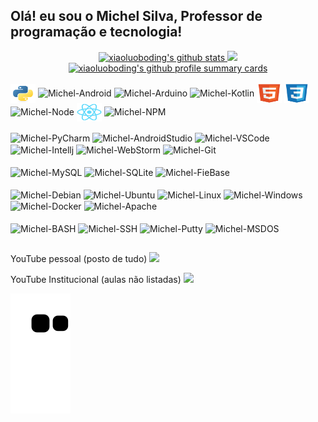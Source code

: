 ## Olá! eu sou o Michel Silva, Professor de programação e tecnologia!
<div align="center">
  <a href="https://github.com/MichelZero">
  <img src="https://github-readme-stats.vercel.app/api/top-langs/?username=MichelZero&layout=compact&langs_count=7&theme=dracula" alt="xiaoluoboding's github stats" />
  <img src="https://github-readme-streak-stats.herokuapp.com?user=MichelZero&theme=tokyonight&locale=pt_BR)](https://git.io/streak-stats" />
  <img src="https://github-profile-summary-cards.vercel.app/api/cards/profile-details?username=MichelZero&theme=dracula" alt="xiaoluoboding's github profile summary cards" />
  </a> 
</div>


<div style="display: inline_block"><br>
  <img align="center" alt="Michel-Python" height="30" width="40" src="https://raw.githubusercontent.com/devicons/devicon/master/icons/python/python-original.svg">
  <img align="center" alt="Michel-Android" height="30" width="40" src="https://cdn.jsdelivr.net/gh/devicons/devicon/icons/android/android-original.svg">
  <img align="center" alt="Michel-Arduino" height="30" width="40" src="https://cdn.jsdelivr.net/gh/devicons/devicon/icons/arduino/arduino-original.svg">
  <img align="center" alt="Michel-Kotlin" height="30" width="40" src="https://cdn.jsdelivr.net/gh/devicons/devicon/icons/kotlin/kotlin-original.svg">
  <img align="center" alt="Michel-HTML" height="30" width="40" src="https://raw.githubusercontent.com/devicons/devicon/master/icons/html5/html5-original.svg">
  <img align="center" alt="Michel-CSS" height="30" width="40" src="https://raw.githubusercontent.com/devicons/devicon/master/icons/css3/css3-original.svg">
  <img align="center" alt="Michel-Node" height="30" width="40" src="https://cdn.jsdelivr.net/gh/devicons/devicon/icons/nodejs/nodejs-original.svg">
  <img align="center" alt="Michel-React" height="30" width="40" src="https://raw.githubusercontent.com/devicons/devicon/master/icons/react/react-original.svg">
  <img align="center" alt="Michel-NPM" height="30" width="40" src="https://cdn.jsdelivr.net/gh/devicons/devicon/icons/npm/npm-original-wordmark.svg">
</div>




<div style="display: inline_block"><br>
  <img align="center" alt="Michel-PyCharm" height="30" width="40" src="https://cdn.jsdelivr.net/gh/devicons/devicon/icons/pycharm/pycharm-original.svg">
  <img align="center" alt="Michel-AndroidStudio" height="30" width="40" src="https://cdn.jsdelivr.net/gh/devicons/devicon/icons/androidstudio/androidstudio-original.svg">
  <img align="center" alt="Michel-VSCode" height="30" width="40" src="https://cdn.jsdelivr.net/gh/devicons/devicon/icons/vscode/vscode-original.svg">
  <img align="center" alt="Michel-Intellj" height="30" width="40" src="https://cdn.jsdelivr.net/gh/devicons/devicon/icons/intellij/intellij-original.svg">
  <img align="center" alt="Michel-WebStorm" height="30" width="40" src="https://cdn.jsdelivr.net/gh/devicons/devicon/icons/webstorm/webstorm-original.svg">
  <img align="center" alt="Michel-Git" height="30" width="40" src="https://cdn.jsdelivr.net/gh/devicons/devicon/icons/git/git-original.svg">
</div>

<div style="display: inline_block"><br>
  <img align="center" alt="Michel-MySQL" height="30" width="40" src="https://cdn.jsdelivr.net/gh/devicons/devicon/icons/mysql/mysql-original.svg">
  <img align="center" alt="Michel-SQLite" height="30" width="40" src="https://cdn.jsdelivr.net/gh/devicons/devicon/icons/sqlite/sqlite-original.svg">
  <img align="center" alt="Michel-FieBase" height="30" width="40" src="https://cdn.jsdelivr.net/gh/devicons/devicon/icons/firebase/firebase-plain.svg">
</div>

<div style="display: inline_block"><br>
  <img align="center" alt="Michel-Debian" height="30" width="40" src="https://cdn.jsdelivr.net/gh/devicons/devicon/icons/debian/debian-original.svg">
  <img align="center" alt="Michel-Ubuntu" height="30" width="40" src="https://cdn.jsdelivr.net/gh/devicons/devicon/icons/ubuntu/ubuntu-plain.svg">
  <img align="center" alt="Michel-Linux" height="30" width="40" src="https://cdn.jsdelivr.net/gh/devicons/devicon/icons/linux/linux-original.svg">
  <img align="center" alt="Michel-Windows" height="30" width="40" src="https://cdn.jsdelivr.net/gh/devicons/devicon/icons/windows8/windows8-original.svg">
  <img align="center" alt="Michel-Docker" height="30" width="40" src="https://cdn.jsdelivr.net/gh/devicons/devicon/icons/docker/docker-original.svg">
  <img align="center" alt="Michel-Apache" height="30" width="40" src="https://cdn.jsdelivr.net/gh/devicons/devicon/icons/apache/apache-original.svg">
</div>

<div style="display: inline_block"><br>
  <img align="center" alt="Michel-BASH" height="30" width="40" src="https://cdn.jsdelivr.net/gh/devicons/devicon/icons/bash/bash-original.svg">
  <img align="center" alt="Michel-SSH" height="30" width="40" src="https://cdn.jsdelivr.net/gh/devicons/devicon/icons/ssh/ssh-original-wordmark.svg">
  <img align="center" alt="Michel-Putty" height="30" width="40" src="https://cdn.jsdelivr.net/gh/devicons/devicon/icons/putty/putty-original.svg">
  <img align="center" alt="Michel-MSDOS" height="30" width="40" src="https://cdn.jsdelivr.net/gh/devicons/devicon/icons/msdos/msdos-original.svg">
</div>

  
  
##

<div> 
<p>
<p>YouTube pessoal (posto de tudo)
  <a href="https://www.youtube.com/micheltrilha" target="_blank"><img src="https://img.shields.io/badge/YouTube-FF0000?style=for-the-badge&logo=youtube&logoColor=white" target="_blank"></a></p>
<p>YouTube Institucional (aulas não listadas)
  <a href="https://www.youtube.com/channel/UCp07IJzj_MawhnCPU3qmIiA" target="_blank"><img src="https://img.shields.io/badge/YouTube-FF0000?style=for-the-badge&logo=youtube&logoColor=white" target="_blank"></a>
  
 
  ![Snake animation](https://github.com/MichelZero/MichelZero/blob/output/github-contribution-grid-snake.svg)

 
</div>
